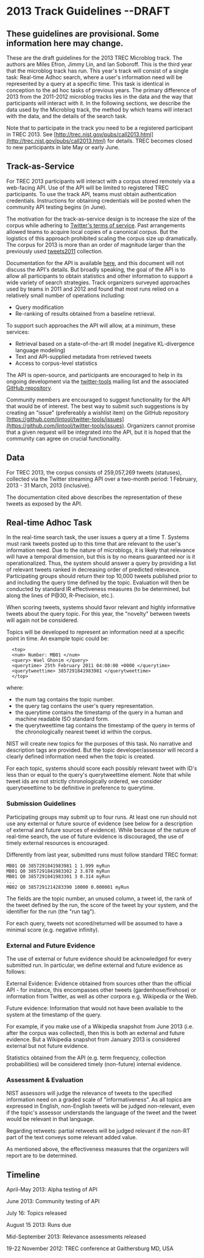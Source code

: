# 2013 Track Guidelines --DRAFT

## These guidelines are provisional.  Some information here may change.

These are the draft guidelines for the 2013 TREC Microblog track. The authors are Miles Efron, Jimmy Lin, and Ian Soboroff. This is the third year that the microblog track has run. This year's track will consist of a single task: Real-time Adhoc search, where a user's information need will be represented by a query at a specific time. This task is identical in conception to the ad hoc tasks of previous years.  The primary difference of 2013 from the 2011-2012 microblog tracks lies in the data and the way that participants will interact with it.  In the following sections, we describe the data used by the Microblog track, the method by which teams will interact with the data, and the details of the search task.

Note that to participate in the track you need to be a registered participant in TREC 2013.  See [http://trec.nist.gov/pubs/call2013.html](http://trec.nist.gov/pubs/call2013.html) for details.  TREC becomes closed to new participants in late May or early June.

## Track-as-Service
For TREC 2013 participants will interact with a corpus stored remotely via a web-facing API.  Use of the API will be limited to registered TREC participants.  To use the track API, teams must obtain authentication credentials.  Instructions for obtaining credentials will be posted when the community API testing begins (in June).  

The motivation for the track-as-service design is to increase the size of the corpus while adhering to [Twitter's terms of service](https://twitter.com/tos). Past arrangements allowed teams to acquire local copies of a canonical corpus.  But the logistics of this approach prohibited scaling the corpus size up dramatically.  The corpus for 2013 is more than an order of magnitude larger than the previously used [tweets2011](http://trec.nist.gov/data/tweets/) collection. 

Documentation for the API is available [here](https://github.com/lintool/twitter-tools/wiki/TREC-2013-API-Specifications), and this document will not discuss the API's details.  But broadly speaking, the goal of the API is to allow all participants to obtain statistics and other information to support a wide variety of search strategies.  Track organizers surveyed approaches used by teams in 2011 and 2012 and found that most runs relied on a relatively small number of operations including:

+	Query modification
+	Re-ranking of results obtained from a baseline retrieval.

To support such approaches the API will allow, at a minimum, these services:

+	Retrieval based on a state-of-the-art IR model (negative KL-divergence language modeling)
+	Text and API-supplied metadata from retrieved tweets
+	Access to corpus-level statistics

The API is open-source, and participants are encouraged to help in its ongoing development via the [twitter-tools](https://groups.google.com/forum/?fromgroups#!forum/trec-twitter-tools) mailing list and the associated [GitHub repository](https://github.com/lintool/twitter-tools). 

Community members are encouraged to suggest functionality for the API that would be of interest.  The best way to submit such suggestions is by creating an "issue" (prefereably a wishlist item) on the GitHub repository [https://github.com/lintool/twitter-tools/issues](https://github.com/lintool/twitter-tools/issues).  Organizers cannot promise that a given request will be integrated into the API, but it is hoped that the community can agree on crucial functionality.


## Data
For TREC 2013, the corpus consists of 259,057,269 tweets (statuses), collected via the Twitter streaming API over a two-month period: 1 February, 2013 - 31 March, 2013 (inclusive).  

The documentation cited above describes the representation of these tweets as exposed by the API.


## Real-time Adhoc Task

In the real-time search task, the user issues a query at a time T.  Systems must rank tweets posted up to this time that are relevant to the user's information need.  Due to the nature of microblogs, it is likely that relevance will have a temporal dimension, but this is by no means guaranteed nor is it operationalized.  Thus, the system should answer a query by providing a list of relevant tweets ranked in decreasing order of predicted relevance. Participating groups should return their top 10,000 tweets published prior to and including the query time defined by the topic. Evaluation will then be conducted by standard IR effectiveness measures (to be determined, but along the lines of P@30, R-Precision, etc.).

When scoring tweets, systems should favor relevant and highly informative tweets about the query topic. For this year, the "novelty" between tweets will again not be considered.  

Topics will be developed to represent an information need at a specific point in time. An example topic could be:  

```
  <top>  
  <num> Number: MB01 </num>  
  <query> Wael Ghonim </query>  
  <querytime> 25th February 2011 04:00:00 +0000 </querytime>  
  <querytweettime> 3857291841983981 </querytweettime>  
  </top> 
```
where:

+ the num tag contains the topic number.
+ the query tag contains the user's query representation.
+ the querytime contains the timestamp of the query in a human and machine readable ISO standard form.
+ the querytweettime tag contains the timestamp of the query in terms of the chronologically nearest tweet id within the corpus.
 
NIST will create new topics for the purposes of this task. No narrative and description tags are provided.  But the topic developer/assessor will record a clearly defined information need  when the topic is created. 

For each topic, systems should score each possibly relevant tweet with ID's less than or equal to the query's querytweettime element. Note that while tweet ids are not strictly chronologically ordered, we consider querytweettime to be definitive in preference to querytime.


### Submission Guidelines

Participating groups may submit up to four runs. At least one run should not use any external or future source of evidence (see below for a description of external and future sources of evidence). While because of the nature of real-time search, the use of future evidence is discouraged, the use of timely external resources is encouraged. 

Differently from last year, submitted runs must follow standard TREC format:  
``` 
MB01 Q0 3857291841983981 1 1.999 myRun  
MB01 Q0 3857291841983302 2 3.878 myRun  
MB01 Q0 3857291841983301 3 0.314 myRun  
...  
MB02 Q0 3857291214283390 10000 0.000001 myRun  
```

The fields are the topic number, an unused column, a tweet id, the rank of the tweet defined by the run, the score of the tweet by your system, and the identifier for the run (the "run tag"). 

For each query, tweets not scored/returned will be assumed to have a minimal score (e.g. negative infinity). 


### External and Future Evidence

The use of external or future evidence should be acknowledged for every submitted run. In particular, we define external and future evidence as follows:

External Evidence: Evidence obtained from sources other than the official API - for instance, this encompasses other tweets (gardenhose/firehose) or information from Twitter, as well as other corpora e.g. Wikipedia or the Web.

Future evidence: Information that would not have been available to the system at the timestamp of the query.  

For example, if you make use of a Wikipedia snapshot from June 2013 (i.e. after the corpus was collected), then this is both an external and future evidence.  But a Wikipedia snapshot from January 2013 is considered external but not future evidence.

Statistics obtained from the API (e.g. term frequency, collection probabilities) will be considered timely (non-future) internal evidence.


### Assessment & Evaluation

NIST assessors will judge the relevance of tweets to the specified information need on a graded scale of "informativeness". As all topics are expressed in English, non-English tweets will be judged non-relevant, even if the topic's assessor understands the language of the tweet and the tweet would be relevant in that language. 

Regarding retweets: partial retweets will be judged relevant if the non-RT part of the text conveys some relevant added value. 

As mentioned above, the effectiveness measures that the organizers will report are to be determined.


## Timeline
April-May 2013: Alpha testing of API 

June 2013:      Community testing of API

July 16: Topics released

August 15 2013: Runs due

Mid-September 2013: Relevance assessments released

19-22 November 2012: TREC conference at Gaithersburg MD, USA